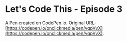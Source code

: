 # Let's Code This - Episode 3

A Pen created on CodePen.io. Original URL: [https://codepen.io/onclickmedia/pen/vqpVvX](https://codepen.io/onclickmedia/pen/vqpVvX).


